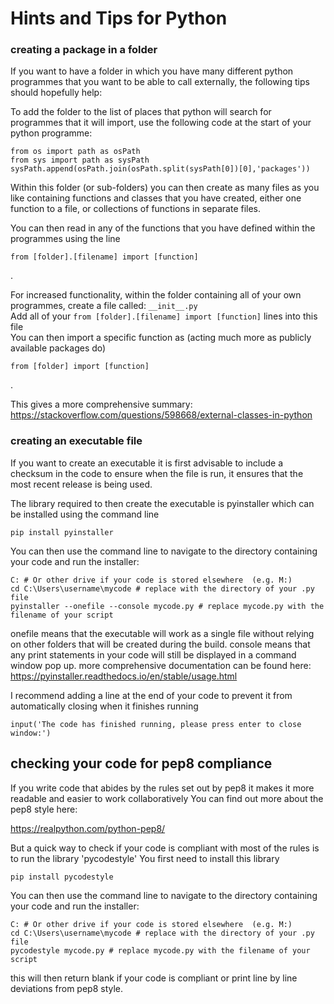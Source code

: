 # Hints and Tips for Python


### creating a package in a folder

If you want to have a folder in which you have many different python programmes that you want to be able to call externally, the following tips should hopefully help:

To add the folder to the list of places that python will search for programmes that it will import, use the following code at the start of your python programme:
```
from os import path as osPath  
from sys import path as sysPath  
sysPath.append(osPath.join(osPath.split(sysPath[0])[0],'packages'))
```
Within this folder (or sub-folders) you can then create as many files as you like containing functions and classes that you have created, either one function to a file, or collections of functions in separate files.

You can then read in any of the functions that you have defined within the programmes using the line
```
from [folder].[filename] import [function]
```

.

For increased functionality, within the folder containing all of your own programmes, create a file called:  `__init__.py`  
Add all of your `from [folder].[filename] import [function]` lines into this file  
You can then import a specific function as (acting much more as publicly available packages do)
```
from [folder] import [function]
```

.

This gives a more comprehensive summary:  https://stackoverflow.com/questions/598668/external-classes-in-python

### creating an executable file

If you want to create an executable it is first advisable to include a checksum in the code to ensure when the file is run, it ensures that the most recent release is being used.

The library required to then create the executable is pyinstaller which can be installed using the command line

```
pip install pyinstaller
```

You can then use the command line to navigate to the directory containing your code and run the installer:

```
C: # Or other drive if your code is stored elsewhere  (e.g. M:)
cd C:\Users\username\mycode # replace with the directory of your .py file
pyinstaller --onefile --console mycode.py # replace mycode.py with the filename of your script
```

onefile means that the executable will work as a single file without relying on other folders that will be created during the build.
console means that any print statements in your code will still be displayed in a command window pop up. 
more comprehensive documentation can be found here: https://pyinstaller.readthedocs.io/en/stable/usage.html

I recommend adding a line at the end of your code to prevent it from automatically closing when it finishes running

```
input('The code has finished running, please press enter to close window:')
```

## checking your code for pep8 compliance

If you write code that abides by the rules set out by pep8 it makes it more readable and easier to work collaboratively
You can find out more about the pep8 style here:

https://realpython.com/python-pep8/

But a quick way to check if your code is compliant with most of the rules is to run the library 'pycodestyle'
You first need to install this library

```
pip install pycodestyle
```
You can then use the command line to navigate to the directory containing your code and run the installer:

```
C: # Or other drive if your code is stored elsewhere  (e.g. M:)
cd C:\Users\username\mycode # replace with the directory of your .py file
pycodestyle mycode.py # replace mycode.py with the filename of your script
```
this will then return blank if your code is compliant or print line by line deviations from pep8 style.
